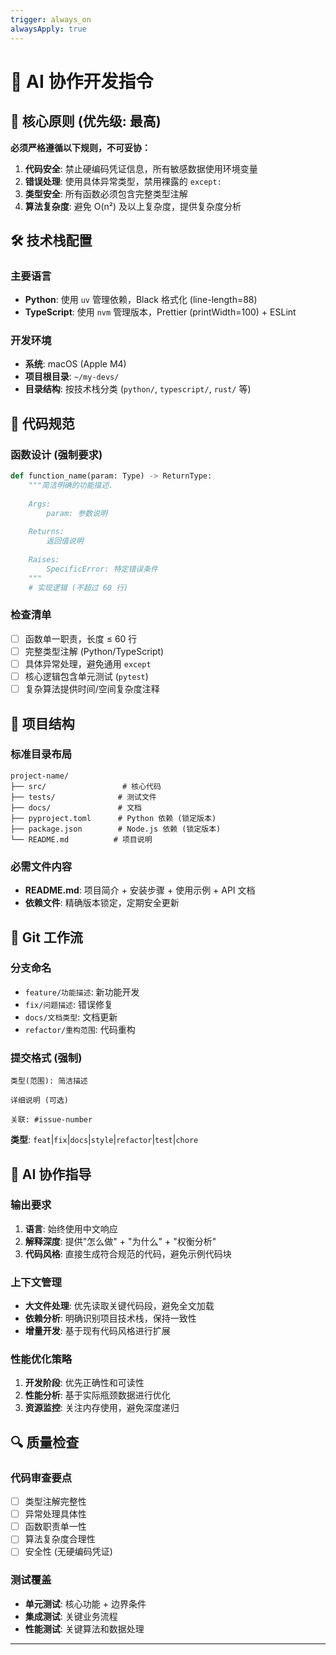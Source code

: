 ```yaml
---
trigger: always_on
alwaysApply: true
---
```


# 🤖 AI 协作开发指令

## 🎯 核心原则 (优先级: 最高)
**必须严格遵循以下规则，不可妥协：**

1. **代码安全**: 禁止硬编码凭证信息，所有敏感数据使用环境变量
2. **错误处理**: 使用具体异常类型，禁用裸露的 `except:`
3. **类型安全**: 所有函数必须包含完整类型注解
4. **算法复杂度**: 避免 O(n²) 及以上复杂度，提供复杂度分析

## 🛠 技术栈配置

### 主要语言
- **Python**: 使用 `uv` 管理依赖，Black 格式化 (line-length=88)
- **TypeScript**: 使用 `nvm` 管理版本，Prettier (printWidth=100) + ESLint

### 开发环境
- **系统**: macOS (Apple M4)
- **项目根目录**: `~/my-devs/`
- **目录结构**: 按技术栈分类 (`python/`, `typescript/`, `rust/` 等)

## 📝 代码规范

### 函数设计 (强制要求)
```python
def function_name(param: Type) -> ReturnType:
    """简洁明确的功能描述.
    
    Args:
        param: 参数说明
        
    Returns:
        返回值说明
        
    Raises:
        SpecificError: 特定错误条件
    """
    # 实现逻辑 (不超过 60 行)
```

### 检查清单
- [ ] 函数单一职责，长度 ≤ 60 行
- [ ] 完整类型注解 (Python/TypeScript)
- [ ] 具体异常处理，避免通用 `except`
- [ ] 核心逻辑包含单元测试 (`pytest`)
- [ ] 复杂算法提供时间/空间复杂度注释

## 📁 项目结构

### 标准目录布局
```
project-name/
├── src/                 # 核心代码
├── tests/              # 测试文件
├── docs/               # 文档
├── pyproject.toml      # Python 依赖 (锁定版本)
├── package.json        # Node.js 依赖 (锁定版本)
└── README.md          # 项目说明
```

### 必需文件内容
- **README.md**: 项目简介 + 安装步骤 + 使用示例 + API 文档
- **依赖文件**: 精确版本锁定，定期安全更新

## 🔀 Git 工作流

### 分支命名
- `feature/功能描述`: 新功能开发
- `fix/问题描述`: 错误修复
- `docs/文档类型`: 文档更新
- `refactor/重构范围`: 代码重构

### 提交格式 (强制)
```
类型(范围): 简洁描述

详细说明 (可选)

关联: #issue-number
```
**类型**: `feat`|`fix`|`docs`|`style`|`refactor`|`test`|`chore`

## 🎯 AI 协作指导

### 输出要求
1. **语言**: 始终使用中文响应
2. **解释深度**: 提供"怎么做" + "为什么" + "权衡分析"
3. **代码风格**: 直接生成符合规范的代码，避免示例代码块

### 上下文管理
- **大文件处理**: 优先读取关键代码段，避免全文加载
- **依赖分析**: 明确识别项目技术栈，保持一致性
- **增量开发**: 基于现有代码风格进行扩展

### 性能优化策略
1. **开发阶段**: 优先正确性和可读性
2. **性能分析**: 基于实际瓶颈数据进行优化
3. **资源监控**: 关注内存使用，避免深度递归

## 🔍 质量检查

### 代码审查要点
- [ ] 类型注解完整性
- [ ] 异常处理具体性
- [ ] 函数职责单一性
- [ ] 算法复杂度合理性
- [ ] 安全性 (无硬编码凭证)

### 测试覆盖
- **单元测试**: 核心功能 + 边界条件
- **集成测试**: 关键业务流程
- **性能测试**: 关键算法和数据处理

---